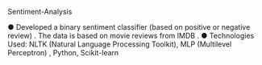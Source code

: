 Sentiment-Analysis

● Developed a binary sentiment classifier (based on
positive or negative review) . The data is based on
movie reviews from IMDB .
● Technologies Used: NLTK (Natural Language
Processing Toolkit), MLP (Multilevel
Perceptron) , Python, Scikit-learn


